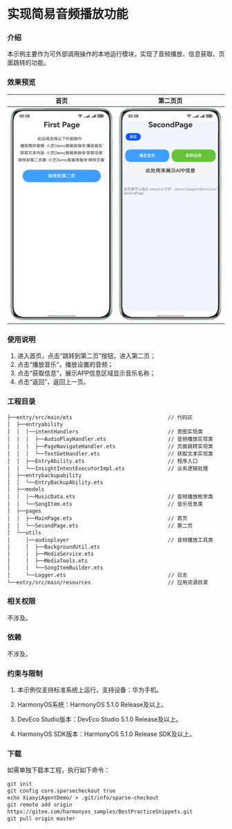 # 实现简易音频播放功能

### 介绍

本示例主要作为可外部调用操作的本地运行模块，实现了音频播放、信息获取、页面跳转的功能。

### 效果预览

| 首页                                 | 第二页页                               |
|------------------------------------|------------------------------------|
| ![](screenshots/devices/page1.png) | ![](screenshots/devices/page2.png) |

### 使用说明

1. 进入首页，点击“跳转到第二页”按钮，进入第二页；
2. 点击“播放音乐”，播放设置的音频；
3. 点击“获取信息”，展示APP信息区域显示音乐名称；
4. 点击“返回”，返回上一页。

### 工程目录

```
├──entry/src/main/ets                               // 代码区
│  ├──entryability                                  
│  │  │──intentHandlers                             // 意图实现类
│  │  │  ├──AudioPlayHandler.ets                    // 音频播放实现类
│  │  │  ├──PageNavigateHandler.ets                 // 页面跳转实现类
│  │  │  └──TextGetHandler.ets                      // 获取文本实现类                 
│  │  ├──EntryAbility.ets                           // 程序入口
│  │  └──InsightIntentExecutorImpl.ets              // 业务逻辑处理
│  ├──entrybackupability  
│  │  └──EntryBackupAbility.ets 
│  ├──models                                   
│  │  │──MusicData.ets                              // 音频播放枚举类                      
│  │  └──SongItem.ets                               // 音乐信息类
│  ├──pages
│  │  ├──MainPage.ets                               // 首页                                
│  │  └──SecondPage.ets                             // 第二页
│  └──utils                     
│     │──audioplayer                                // 音频播放工具类
│     │  ├──BackgroundUtil.ets 
│     │  ├──MediaService.ets
│     │  ├──MediaTools.ets
│     │  └──SongItemBuilder.ets  
│     └──Logger.ets                                 // 日志     
└──entry/src/main/resources                         // 应用资源目录
```

### 相关权限

不涉及。

### 依赖

不涉及。

### 约束与限制

1. 本示例仅支持标准系统上运行，支持设备：华为手机。

2. HarmonyOS系统：HarmonyOS 5.1.0 Release及以上。

3. DevEco Studio版本：DevEco Studio 5.1.0 Release及以上。

4. HarmonyOS SDK版本：HarmonyOS 5.1.0 Release SDK及以上。

### 下载

如需单独下载本工程，执行如下命令：
```
git init
git config core.sparsecheckout true
echo XiaoyiAgentDemo/ > .git/info/sparse-checkout
git remote add origin https://gitee.com/harmonyos_samples/BestPracticeSnippets.git
git pull origin master
```